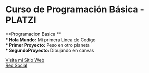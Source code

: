 # Curso de Programación Básica - PLATZI
**Programacion Basica **<br>
<b> * Hola Mundo:</b> Mi primera Linea de Codigo  <br>
<b> * Primer Proyecto:</b> Peso en otro planeta  <br>
<b> * SegundoProyecto: </b>Dibujando en canvas <br>

[Visita mi Sitio Web](https://sites.google.com/view/lyddonbeni/p%C3%A1gina-principal?read_current=1) <br>
[Red Social](https://www.facebook.com/lyddonbeni) <br>
